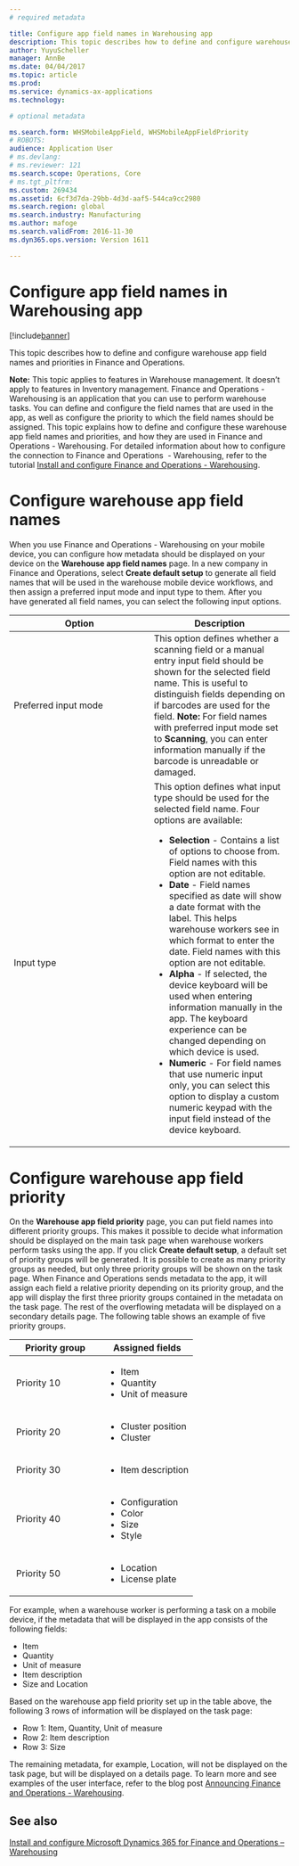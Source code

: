 ```yaml
---
# required metadata

title: Configure app field names in Warehousing app
description: This topic describes how to define and configure warehouse app field names and priorities in Finance and Operations. 
author: YuyuScheller
manager: AnnBe
ms.date: 04/04/2017
ms.topic: article
ms.prod: 
ms.service: dynamics-ax-applications
ms.technology: 

# optional metadata

ms.search.form: WHSMobileAppField, WHSMobileAppFieldPriority
# ROBOTS: 
audience: Application User
# ms.devlang: 
# ms.reviewer: 121
ms.search.scope: Operations, Core
# ms.tgt_pltfrm: 
ms.custom: 269434
ms.assetid: 6cf3d7da-29bb-4d3d-aaf5-544ca9cc2980
ms.search.region: global
ms.search.industry: Manufacturing
ms.author: mafoge
ms.search.validFrom: 2016-11-30
ms.dyn365.ops.version: Version 1611

---
```


# Configure app field names in Warehousing app

[!include[banner](../includes/banner.md)]


This topic describes how to define and configure warehouse app field names and priorities in Finance and Operations. 

**Note:** This topic applies to features in Warehouse management. It doesn’t apply to features in Inventory management. Finance and Operations - Warehousing is an application that you can use to perform warehouse tasks. You can define and configure the field names that are used in the app, as well as configure the priority to which the field names should be assigned. This topic explains how to define and configure these warehouse app field names and priorities, and how they are used in Finance and Operations - Warehousing. For detailed information about how to configure the connection to Finance and Operations  - Warehousing, refer to the tutorial [Install and configure Finance and Operations - Warehousing](install-configure-warehousing-app.md).

Configure warehouse app field names
===================================

When you use Finance and Operations - Warehousing on your mobile device, you can configure how metadata should be displayed on your device on the **Warehouse app field names** page. In a new company in Finance and Operations, select **Create default setup** to generate all field names that will be used in the warehouse mobile device workflows, and then assign a preferred input mode and input type to them. After you have generated all field names, you can select the following input options.

<table>
<colgroup>
<col width="50%" />
<col width="50%" />
</colgroup>
<thead>
<tr class="header">
<th>Option</th>
<th>Description</th>
</tr>
</thead>
<tbody>
<tr class="odd">
<td>Preferred input mode</td>
<td>This option defines whether a scanning field or a manual entry input field should be shown for the selected field name. This is useful to distinguish fields depending on if barcodes are used for the field. <strong>Note:</strong> For field names with preferred input mode set to <strong>Scanning</strong>, you can enter information manually if the barcode is unreadable or damaged.</td>
</tr>
<tr class="even">
<td>Input type</td>
<td>This option defines what input type should be used for the selected field name. Four options are available:
<ul>
<li><strong>Selection</strong> - Contains a list of options to choose from. Field names with this option are not editable.</li>
<li><strong>Date</strong> - Field names specified as date will show a date format with the label. This helps warehouse workers see in which format to enter the date. Field names with this option are not editable.</li>
<li><strong>Alpha</strong> - If selected, the device keyboard will be used when entering information manually in the app. The keyboard experience can be changed depending on which device is used.</li>
<li><strong>Numeric</strong> - For field names that use numeric input only, you can select this option to display a custom numeric keypad with the input field instead of the device keyboard.</li>
</ul></td>
</tr>
</tbody>
</table>

Configure warehouse app field priority
======================================

On the **Warehouse app field priority** page, you can put field names into different priority groups. This makes it possible to decide what information should be displayed on the main task page when warehouse workers perform tasks using the app. If you click **Create default setup**, a default set of priority groups will be generated. It is possible to create as many priority groups as needed, but only three priority groups will be shown on the task page. When Finance and Operations sends metadata to the app, it will assign each field a relative priority depending on its priority group, and the app will display the first three priority groups contained in the metadata on the task page. The rest of the overflowing metadata will be displayed on a secondary details page. The following table shows an example of five priority groups.

<table>
<colgroup>
<col width="50%" />
<col width="50%" />
</colgroup>
<thead>
<tr class="header">
<th>Priority group</th>
<th>Assigned fields</th>
</tr>
</thead>
<tbody>
<tr class="odd">
<td> Priority 10</td>
<td><ul>
<li>Item</li>
<li>Quantity</li>
<li>Unit of measure</li>
</ul></td>
</tr>
<tr class="even">
<td> Priority 20</td>
<td><ul>
<li>Cluster position</li>
<li>Cluster</li>
</ul></td>
</tr>
<tr class="odd">
<td> Priority 30</td>
<td><ul>
<li>Item description</li>
</ul></td>
</tr>
<tr class="even">
<td> Priority 40</td>
<td><ul>
<li>Configuration</li>
<li>Color</li>
<li>Size</li>
<li>Style</li>
</ul></td>
</tr>
<tr class="odd">
<td> Priority 50</td>
<td><ul>
<li>Location</li>
<li>License plate</li>
</ul></td>
</tr>
</tbody>
</table>

For example, when a warehouse worker is performing a task on a mobile device, if the metadata that will be displayed in the app consists of the following fields:

-   Item
-   Quantity
-   Unit of measure
-   Item description
-   Size and Location

Based on the warehouse app field priority set up in the table above, the following 3 rows of information will be displayed on the task page:

-   Row 1: Item, Quantity, Unit of measure
-   Row 2: Item description
-   Row 3: Size

The remaining metadata, for example, Location, will not be displayed on the task page, but will be displayed on a details page. To learn more and see examples of the user interface, refer to the blog post [Announcing Finance and Operations - Warehousing](https://blogs.msdn.microsoft.com/dynamicsaxscm/2017/01/20/announcing-dynamics-365-for-operations-warehousing/).

See also
--------

[Install and configure Microsoft Dynamics 365 for Finance and Operations – Warehousing](install-configure-warehousing-app.md)



